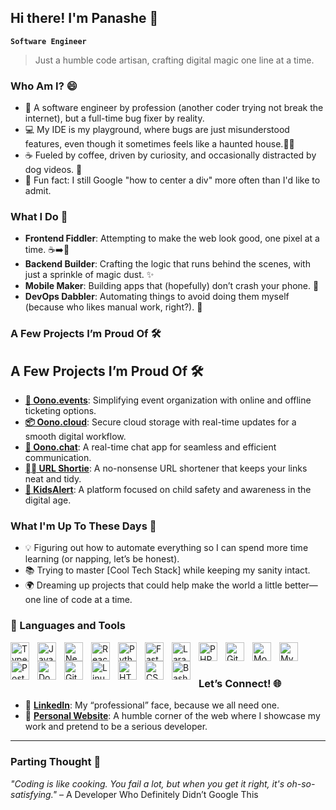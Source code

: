 ## Hi there! I'm Panashe 🐼

**`Software Engineer`**
> Just a humble code artisan, crafting digital magic one line at a time.

### Who Am I? 😄

- 🎉 A software engineer by profession (another coder trying not break the internet), but a full-time bug fixer by reality.
- 💻 My IDE is my playground, where bugs are just misunderstood features, even though it sometimes feels like a haunted house.🧟‍♂️
- ☕ Fueled by coffee, driven by curiosity, and occasionally distracted by dog videos. 🐶
- 🧠 Fun fact: I still Google "how to center a div" more often than I'd like to admit.

### What I Do 🚀

- **Frontend Fiddler**: Attempting to make the web look good, one pixel at a time. ☕➡️🎨
- **Backend Builder**: Crafting the logic that runs behind the scenes, with just a sprinkle of magic dust. ✨
- **Mobile Maker**: Building apps that (hopefully) don’t crash your phone. 📱
- **DevOps Dabbler**: Automating things to avoid doing them myself (because who likes manual work, right?). 🤖

### A Few Projects I’m Proud Of 🛠️

## A Few Projects I’m Proud Of 🛠️

- **[🚀 Oono.events](https://oono.events)**: Simplifying event organization with online and offline ticketing options.
- **[📦 Oono.cloud](https://oono.cloud)**: Secure cloud storage with real-time updates for a smooth digital workflow.
- **[💬 Oono.chat](https://oono.chat)**: A real-time chat app for seamless and efficient communication.
- **[⛓️‍💥 URL Shortie](https://url.shortie.one)**: A no-nonsense URL shortener that keeps your links neat and tidy.
- **[👶 KidsAlert](https://kidsalert.co.zw)**: A platform focused on child safety and awareness in the digital age.


### What I'm Up To These Days 💼

- 💡 Figuring out how to automate everything so I can spend more time learning (or napping, let’s be honest).
- 📚 Trying to master [Cool Tech Stack] while keeping my sanity intact.
- 🌍 Dreaming up projects that could help make the world a little better—one line of code at a time.

### 🧰 Languages and Tools

<img align="left" alt="TypeScript" width="30px" style="padding-right:10px;" src="https://cdn.jsdelivr.net/gh/devicons/devicon/icons/typescript/typescript-plain.svg" />
<img align="left" alt="JavaScript" width="30px" style="padding-right:10px;" src="https://cdn.jsdelivr.net/gh/devicons/devicon/icons/javascript/javascript-plain.svg" />
<img align="left" alt="Next.js" width="30px" style="padding-right:10px;" src="https://cdn.jsdelivr.net/gh/devicons/devicon@latest/icons/nextjs/nextjs-original.svg" />
<img align="left" alt="React" width="30px" style="padding-right:10px;" src="https://cdn.jsdelivr.net/gh/devicons/devicon/icons/react/react-original.svg" />
<img align="left" alt="Python" width="30px" style="padding-right:10px;" src="https://cdn.jsdelivr.net/gh/devicons/devicon/icons/python/python-plain.svg" />
<img align="left" alt="FastApi" width="30px" style="padding-right:10px" src="https://cdn.jsdelivr.net/gh/devicons/devicon@latest/icons/fastapi/fastapi-plain.svg" />
<img align="left" alt="Laravel" width="30px" style="padding-right:10px" src="https://cdn.jsdelivr.net/gh/devicons/devicon@latest/icons/laravel/laravel-original.svg" />
<img align="left" alt="PHP" width="30px" style="padding-right:10px" src="https://cdn.jsdelivr.net/gh/devicons/devicon@latest/icons/php/php-original.svg" />
<img align="left" alt="GitHub" width="30px" style="padding-right:10px;" src="https://cdn.jsdelivr.net/gh/devicons/devicon/icons/github/github-original.svg" />
<img align="left" alt="MongoDB" width="30px" style="padding-right:10px;" src="https://cdn.jsdelivr.net/gh/devicons/devicon@latest/icons/mongodb/mongodb-original.svg" />
<img align="left" alt="MySQL" width="30px" style="padding-right:10px;" src="https://cdn.jsdelivr.net/gh/devicons/devicon@latest/icons/mysql/mysql-original-wordmark.svg" />
<img align="left" alt="PostgreSQL" width="30px" style="padding-right:10px;" src="https://cdn.jsdelivr.net/gh/devicons/devicon@latest/icons/postgresql/postgresql-original.svg" />
<img align="left" alt="Docker" width="30px" style="padding-right:10px;" src="https://cdn.jsdelivr.net/gh/devicons/devicon@latest/icons/docker/docker-original.svg" />
<img align="left" alt="Git" width="30px" style="padding-right:10px;" src="https://cdn.jsdelivr.net/gh/devicons/devicon/icons/git/git-original.svg" />
<img align="left" alt="Linux" width="30px" style="padding-right:10px;" src="https://cdn.jsdelivr.net/gh/devicons/devicon/icons/linux/linux-original.svg" />
<img align="left" alt="HTML" width="30px" style="padding-right:10px;" src="https://cdn.jsdelivr.net/gh/devicons/devicon/icons/html5/html5-plain.svg" />
<img align="left" alt="CSS" width="30px" style="padding-right:10px;" src="https://cdn.jsdelivr.net/gh/devicons/devicon/icons/css3/css3-plain.svg" />
<img align="left" alt="Bash" width="30px" style="padding-right:10px;" src="https://cdn.jsdelivr.net/gh/devicons/devicon/icons/bash/bash-original.svg" />
<br />

#

### Let’s Connect! 🌐

- 💼 **[LinkedIn]([https://linkedin.com/in/panashe-mapika](https://www.linkedin.com/in/panashe-mapika/))**: My “professional” face, because we all need one.
- 🌟 **[Personal Website](https://panashe.codes)**: A humble corner of the web where I showcase my work and pretend to be a serious developer.

---

### Parting Thought 🧠
*"Coding is like cooking. You fail a lot, but when you get it right, it's oh-so-satisfying."* – A Developer Who Definitely Didn’t Google This

